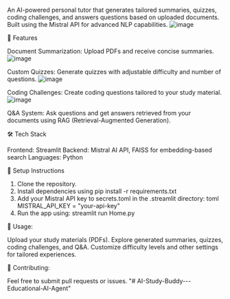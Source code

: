 

An AI-powered personal tutor that generates tailored summaries, quizzes, coding challenges, and answers questions based on uploaded documents. Built using the Mistral API for advanced NLP capabilities.
![image](https://github.com/user-attachments/assets/cef0543d-95d4-4924-aec8-5b57f4c6f92f)

🚀 Features

Document Summarization: Upload PDFs and receive concise summaries.
![image](https://github.com/user-attachments/assets/aa2f75c4-64a8-48a2-82c7-18011888874a)

Custom Quizzes: Generate quizzes with adjustable difficulty and number of questions.
![image](https://github.com/user-attachments/assets/b42765c2-7fd2-4504-af70-d412aa662186)


Coding Challenges: Create coding questions tailored to your study material.
![image](https://github.com/user-attachments/assets/8c50041e-5d10-49bf-9f15-9e9377ffe5d4)

Q&A System: Ask questions and get answers retrieved from your documents using RAG (Retrieval-Augmented Generation).

🛠️ Tech Stack

Frontend: Streamlit
Backend: Mistral AI API, FAISS for embedding-based search
Languages: Python

🔧 Setup Instructions

1. Clone the repository.
2. Install dependencies using pip install -r requirements.txt
3. Add your Mistral API key to secrets.toml in the .streamlit directory: toml
  MISTRAL_API_KEY = "your-api-key"
4. Run the app using: streamlit run Home.py
   
📄 Usage:

Upload your study materials (PDFs).
Explore generated summaries, quizzes, coding challenges, and Q&A.
Customize difficulty levels and other settings for tailored experiences.

🤝 Contributing:

Feel free to submit pull requests or issues.
"# AI-Study-Buddy---Educational-AI-Agent" 
